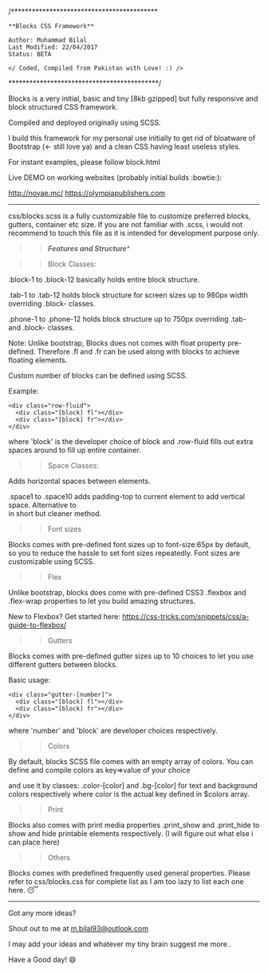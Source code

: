 /******************************************

    **Blocks CSS Framework**

    Author: Muhammad Bilal
    Last Modified: 22/04/2017
    Status: BETA

    </ Coded, Compiled from Pakistan with Love! :) />

*******************************************/

Blocks is a very initial, basic and tiny [8kb gzipped] but fully responsive and block structured CSS framework. 

Compiled and deployed originally using SCSS.

I build this framework for my personal use initially to get rid of bloatware of Bootstrap (<- still love ya) and a clean CSS having least useless styles.

For instant examples, please follow block.html

Live DEMO on working websites (probably initial builds :bowtie:):
 
 http://novae.mc/
 https://olympiapublishers.com

********************************************************************

css/blocks.scss is a fully customizable file to customize preferred blocks, gutters, container etc size. If you are not familiar with .scss, i would not recommend to touch this file as it is intended for development purpose only.

>>*****Features and Structure******

>>Block Classes:

.block-1 to .block-12 basically holds entire block structure.

.tab-1 to .tab-12 holds block structure for screen sizes up to 980px width overriding .block- classes.

.phone-1 to .phone-12 holds block structure up to 750px overriding .tab- and .block- classes.

Note: Unlike bootstrap, Blocks does not comes with float property pre-defined. Therefore .fl and .fr can be used along with blocks to achieve floating elements.

Custom number of blocks can be defined using SCSS.

Example:
```
<div class="row-fluid">
  <div class="[block] fl"></div>
  <div class="[block] fr"></div>
</div>
```
where 'block' is the developer choice of block and .row-fluid fills out extra spaces around to fill up entire container.

>>Space Classes:

Adds horizontal spaces between elements.

.space1 to .space10 adds padding-top to current element to add vertical space. Alternative to <br> in short but cleaner method.

>>Font sizes

Blocks comes with pre-defined font sizes up to font-size:65px by default, so you to reduce the hassle to set font sizes repeatedly.
Font sizes are customizable using SCSS.

>>Flex

Unlike bootstrap, blocks does come with pre-defined CSS3 .flexbox and .flex-wrap properties to let you build amazing structures.

New to Flexbox? Get started here: https://css-tricks.com/snippets/css/a-guide-to-flexbox/

>>Gutters

Blocks comes with pre-defined gutter sizes up to 10 choices to let you use different gutters between blocks.

Basic usage:

```
<div class="gutter-[number]">
  <div class="[block] fl"></div>
  <div class="[block] fr"></div>
</div>
```

where 'number' and 'block' are developer choices respectively.

>>Colors

By default, blocks SCSS file comes with an empty array of colors. You can define and compile colors as key=>value of your choice

and use it by classes: .color-[color] and .bg-[color] for text and background colors respectively where color is the actual key defined in $colors array.

>>Print

Blocks also comes with print media properties .print_show and .print_hide to show and hide printable elements respectively.
(I will figure out what else i can place here)

>>Others

Blocks comes with predefined frequently used general properties. Please refer to css/blocks.css for complete list as I am too lazy to list each one here.  :sleeping:

**********************************************************************************************************************

Got any more ideas?

Shout out to me at m.bilal93@outlook.com 

I may add your ideas and whatever my tiny brain suggest me more..

Have a Good day!  :smile:
